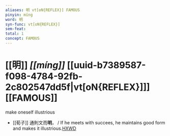 ```yaml
---
aliases: 明 vt[oN{REFLEX}] FAMOUS
pinyin: míng
word: 明
syn-func: vt[oN{REFLEX}]
sem-feat: 
total: 1
concept: FAMOUS 
---
```

# [[明]] *[[míng]]*  [[uuid-b7389587-f098-4784-92fb-2c802547dd5f|vt[oN{REFLEX}]]] [[FAMOUS]]
make oneself illustrious
 - [[荀子]] 通則文而**明**，
                     / If he meets with succees, he maintains good form and makes it illustrious.[HXWD](https://hxwd.org/textview.html?location=KR3a0002_tls_003-6a.11)